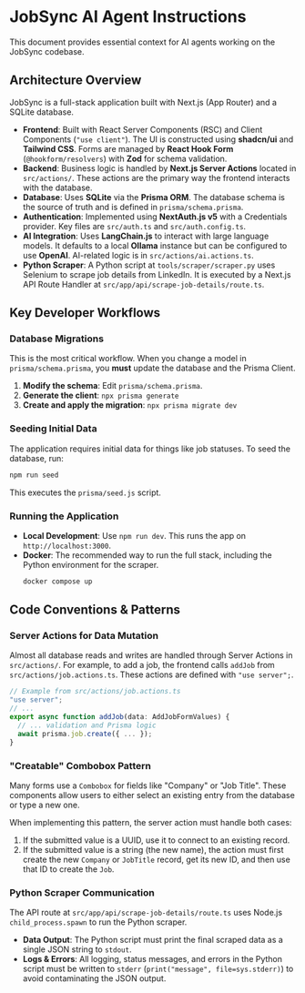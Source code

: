 # JobSync AI Agent Instructions

This document provides essential context for AI agents working on the JobSync codebase.

## Architecture Overview

JobSync is a full-stack application built with Next.js (App Router) and a SQLite database.

-   **Frontend**: Built with React Server Components (RSC) and Client Components (`"use client"`). The UI is constructed using **shadcn/ui** and **Tailwind CSS**. Forms are managed by **React Hook Form** (`@hookform/resolvers`) with **Zod** for schema validation.
-   **Backend**: Business logic is handled by **Next.js Server Actions** located in `src/actions/`. These actions are the primary way the frontend interacts with the database.
-   **Database**: Uses **SQLite** via the **Prisma ORM**. The database schema is the source of truth and is defined in `prisma/schema.prisma`.
-   **Authentication**: Implemented using **NextAuth.js v5** with a Credentials provider. Key files are `src/auth.ts` and `src/auth.config.ts`.
-   **AI Integration**: Uses **LangChain.js** to interact with large language models. It defaults to a local **Ollama** instance but can be configured to use **OpenAI**. AI-related logic is in `src/actions/ai.actions.ts`.
-   **Python Scraper**: A Python script at `tools/scraper/scraper.py` uses Selenium to scrape job details from LinkedIn. It is executed by a Next.js API Route Handler at `src/app/api/scrape-job-details/route.ts`.

## Key Developer Workflows

### Database Migrations

This is the most critical workflow. When you change a model in `prisma/schema.prisma`, you **must** update the database and the Prisma Client.

1.  **Modify the schema**: Edit `prisma/schema.prisma`.
2.  **Generate the client**: `npx prisma generate`
3.  **Create and apply the migration**: `npx prisma migrate dev`

### Seeding Initial Data

The application requires initial data for things like job statuses. To seed the database, run:

```bash
npm run seed
```

This executes the `prisma/seed.js` script.

### Running the Application

-   **Local Development**: Use `npm run dev`. This runs the app on `http://localhost:3000`.
-   **Docker**: The recommended way to run the full stack, including the Python environment for the scraper.
    ```bash
    docker compose up
    ```

## Code Conventions & Patterns

### Server Actions for Data Mutation

Almost all database reads and writes are handled through Server Actions in `src/actions/`. For example, to add a job, the frontend calls `addJob` from `src/actions/job.actions.ts`. These actions are defined with `"use server";`.

```typescript
// Example from src/actions/job.actions.ts
"use server";
// ...
export async function addJob(data: AddJobFormValues) {
  // ... validation and Prisma logic
  await prisma.job.create({ ... });
}
```

### "Creatable" Combobox Pattern

Many forms use a `Combobox` for fields like "Company" or "Job Title". These components allow users to either select an existing entry from the database or type a new one.

When implementing this pattern, the server action must handle both cases:
1.  If the submitted value is a UUID, use it to connect to an existing record.
2.  If the submitted value is a string (the new name), the action must first create the new `Company` or `JobTitle` record, get its new ID, and then use that ID to create the `Job`.

### Python Scraper Communication

The API route at `src/app/api/scrape-job-details/route.ts` uses Node.js `child_process.spawn` to run the Python scraper.
-   **Data Output**: The Python script must print the final scraped data as a single JSON string to `stdout`.
-   **Logs & Errors**: All logging, status messages, and errors in the Python script must be written to `stderr` (`print("message", file=sys.stderr)`) to avoid contaminating the JSON output.
